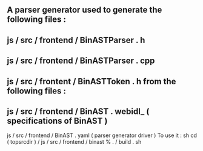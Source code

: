 A
parser
generator
used
to
generate
the
following
files
:
-
js
/
src
/
frontend
/
BinASTParser
.
h
-
js
/
src
/
frontend
/
BinASTParser
.
cpp
-
js
/
src
/
frontent
/
BinASTToken
.
h
from
the
following
files
:
-
js
/
src
/
frontend
/
BinAST
.
webidl_
(
specifications
of
BinAST
)
-
js
/
src
/
frontend
/
BinAST
.
yaml
(
parser
generator
driver
)
To
use
it
:
sh
cd
(
topsrcdir
)
/
js
/
src
/
frontend
/
binast
%
.
/
build
.
sh
